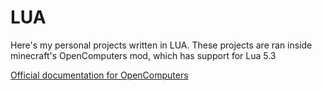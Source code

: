 # LUA
Here's my personal projects written in LUA. These projects are ran inside minecraft's OpenComputers mod, which has support for Lua 5.3

[Official documentation for OpenComputers](https://ocdoc.cil.li/)

